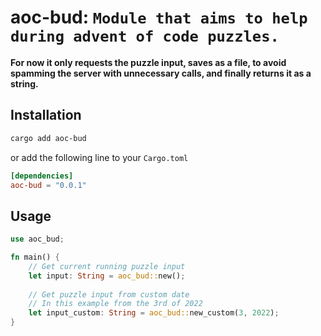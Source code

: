
aoc-bud: `Module that aims to help during advent of code puzzles.`
==================================================================

**For now it only requests the puzzle input, saves as a file, to avoid spamming the server with unnecessary calls, and finally returns it as a string.**

Installation
------------

```sh
cargo add aoc-bud
```
or add the following line to your `Cargo.toml`
```toml
[dependencies]
aoc-bud = "0.0.1"
```

Usage
-----
   
```rust
use aoc_bud;

fn main() {
    // Get current running puzzle input
    let input: String = aoc_bud::new();
    
    // Get puzzle input from custom date
    // In this example from the 3rd of 2022
    let input_custom: String = aoc_bud::new_custom(3, 2022); 
}
```
